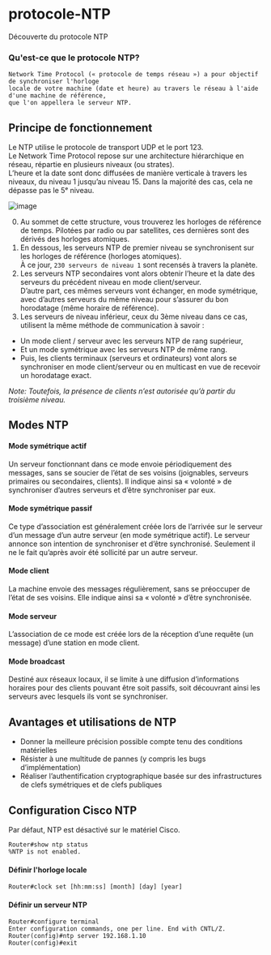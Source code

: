 # protocole-NTP
Découverte du protocole NTP

### Qu'est-ce que le protocole NTP?
```
Network Time Protocol (« protocole de temps réseau ») a pour objectif de synchroniser l'horloge
locale de votre machine (date et heure) au travers le réseau à l'aide d'une machine de référence,
que l'on appellera le serveur NTP.
```

## Principe de fonctionnement

Le NTP utilise le protocole de transport UDP et le port 123.<br>
Le Network Time Protocol repose sur une architecture hiérarchique en réseau, répartie en plusieurs niveaux (ou strates).<br>
L’heure et la date sont donc diffusées de manière verticale à travers les niveaux, du niveau 1 jusqu’au niveau 15. Dans la majorité des cas, cela ne dépasse pas le 5ᵉ niveau.

![image](https://user-images.githubusercontent.com/83721477/167577346-af47c81a-d2d0-491b-b218-e48ee0ff7a32.png)

0. Au sommet de cette structure, vous trouverez les horloges de référence de temps. Pilotées par radio ou par satellites, ces dernières sont des dérivés des horloges atomiques.
1. En dessous, les serveurs NTP de premier niveau se synchronisent sur les horloges de référence (horloges atomiques).<br>À ce jour, `230 serveurs de niveau 1` sont recensés à travers la planète.
2. Les serveurs NTP secondaires vont alors obtenir l’heure et la date des serveurs du précédent niveau en mode client/serveur.<br>D’autre part, ces mêmes serveurs vont échanger, en mode symétrique, avec d’autres serveurs du même niveau pour s’assurer du bon horodatage (même horaire de référence).
3. Les serveurs de niveau inférieur, ceux du 3ème niveau dans ce cas, utilisent la même méthode de communication à savoir :
  * Un mode client / serveur avec les serveurs NTP de rang supérieur,
  * Et un mode symétrique avec les serveurs NTP de même rang.
* Puis, les clients terminaux (serveurs et ordinateurs) vont alors se synchroniser en mode client/serveur ou en multicast en vue de recevoir un horodatage exact. 

*Note: Toutefois, la présence de clients n’est autorisée qu’à partir du troisième niveau.*

## Modes NTP
#### Mode symétrique actif
Un serveur fonctionnant dans ce mode envoie périodiquement des messages, sans se soucier de l’état de ses voisins (joignables, serveurs primaires ou secondaires, clients). Il indique ainsi sa « volonté » de synchroniser d’autres serveurs et d’être synchroniser par eux.

#### Mode symétrique passif
Ce type d’association est généralement créée lors de l’arrivée sur le serveur d’un message d’un autre serveur (en mode symétrique actif). Le serveur annonce son intention de synchroniser et d’être synchronisé. Seulement il ne le fait qu’après avoir été sollicité par un autre serveur.

#### Mode client
La machine envoie des messages régulièrement, sans se préoccuper de l’état de ses voisins. Elle indique ainsi sa « volonté » d’être synchronisée.

#### Mode serveur
L’association de ce mode est créée lors de la réception d’une requête (un message) d’une station en mode client.

#### Mode broadcast
Destiné aux réseaux locaux, il se limite à une diffusion d’informations horaires pour des clients pouvant être soit passifs, soit découvrant ainsi les serveurs avec lesquels ils vont se synchroniser.

## Avantages et utilisations de NTP
* Donner la meilleure précision possible compte tenu des conditions matérielles
* Résister à une multitude de pannes (y compris les bugs d’implémentation)
* Réaliser l’authentification cryptographique basée sur des infrastructures de clefs symétriques et de clefs publiques

## Configuration Cisco NTP
Par défaut, NTP est désactivé sur le matériel Cisco.
```
Router#show ntp status
%NTP is not enabled.
```

#### Définir l'horloge locale
```
Router#clock set [hh:mm:ss] [month] [day] [year]
```

#### Définir un serveur NTP
```
Router#configure terminal
Enter configuration commands, one per line. End with CNTL/Z.
Router(config)#ntp server 192.168.1.10
Router(config)#exit
```


